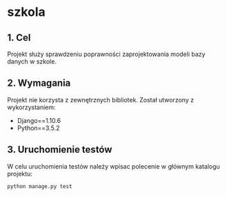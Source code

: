 # szkola

## 1. Cel

Projekt służy sprawdzeniu poprawności zaprojektowania modeli bazy danych w szkole.

## 2. Wymagania

Projekt nie korzysta z zewnętrznych bibliotek. Został utworzony z wykorzystaniem:

  * Django==1.10.6
  * Python==3.5.2

## 3. Uruchomienie testów

W celu uruchomienia testów należy wpisac polecenie w głównym katalogu projektu:
```
python manage.py test
```
